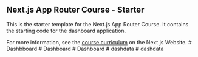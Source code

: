 ## Next.js App Router Course - Starter

This is the starter template for the Next.js App Router Course. It contains the starting code for the dashboard application.

For more information, see the [course curriculum](https://nextjs.org/learn) on the Next.js Website.
#   D a s h b b o a r d  
 #   D a s h b o a r d  
 #   D a s h b o a r d  
 #   d a s h d a t a  
 #   d a s h d a t a  
 